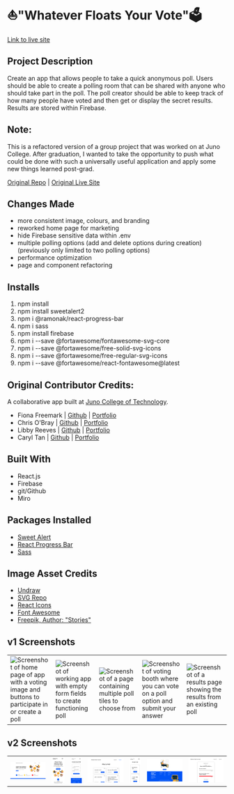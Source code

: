 # ⛵"Whatever Floats Your Vote"🗳️
[Link to live site](https://whatever-floats-your-vote-v2.netlify.app/)

## Project Description
Create an app that allows people to take a quick anonymous poll. Users should be able to create a polling room that can be shared with anyone who should take part in the poll. The poll creator should be able to keep track of how many people have voted and then get or display the secret results. Results are stored within Firebase.

## Note:
This is a refactored version of a group project that was worked on at Juno College. After graduation, I wanted to take the opportunity to push what could be done with such a universally useful application and apply some new things learned post-grad.

[Original Repo](https://github.com/Code-Conjurers/Voting-Booth) | [Original Live Site](https://whatever-floats-your-vote.netlify.app/)

## Changes Made
- more consistent image, colours, and branding
- reworked home page for marketing
- hide Firebase sensitive data within .env
- multiple polling options (add and delete options during creation) (previously only limited to two polling options)
- performance optimization
- page and component refactoring

## Installs
1. npm install
2. npm install sweetalert2
3. npm i @ramonak/react-progress-bar
4. npm i sass
5. npm install firebase
6. npm i --save @fortawesome/fontawesome-svg-core
7. npm i --save @fortawesome/free-solid-svg-icons
8. npm i --save @fortawesome/free-regular-svg-icons
9. npm i --save @fortawesome/react-fontawesome@latest

## Original Contributor Credits:
A collaborative app built at [Juno College of Technology](https://junocollege.com/).
- Fiona Freemark | [Github](https://github.com/fionafreemark) | [Portfolio](https://freemark.dev/)
- Chris O'Bray | [Github](https://github.com/nobrayn) | [Portfolio](https://nobrayn.com/)
- Libby Reeves | [Github](https://github.com/libbyreeves) | [Portfolio](https://elizabeth-reeves.ca/)
- Caryl Tan | [Github](https://github.com/caryltan) | [Portfolio](https://caryltan.com/)


## Built With 
- React.js
- Firebase
- git/Github
- Miro

## Packages Installed
- [Sweet Alert](https://sweetalert2.github.io/)
- [React Progress Bar](https://www.npmjs.com/package/@ramonak/react-progress-bar)
- [Sass](https://www.npmjs.com/package/sass)


## Image Asset Credits
- [Undraw](https://undraw.co/)
- [SVG Repo](https://www.svgrepo.com/svg/427580/approved-aproved-confirm-2)
- [React Icons](https://react-icons.github.io/react-icons/)
- [Font Awesome](https://fontawesome.com/)
- [Freepik, Author: "Stories"](https://www.freepik.com/author/stories)


## v1 Screenshots
<table>
  <tr>
     <td><img src="https://user-images.githubusercontent.com/40412421/220480959-a1ee2e75-28e7-43c8-8133-a0a44a0c6087.png" alt="Screenshot of home page of app with a voting image and buttons to participate in or create a poll" /></td>
    <td><img src="https://user-images.githubusercontent.com/40412421/220480955-003052c9-705e-4716-b706-cbf191671e1a.png" alt="Screenshot of working app with empty form fields to create functioning poll"/></td>
    <td><img src="https://user-images.githubusercontent.com/40412421/220480958-7f491d42-94cf-4872-bb86-d3bea6c63e59.png" alt="Screenshot of a page containing multiple poll tiles to choose from" /></td>
    <td><img src="https://user-images.githubusercontent.com/40412421/220480960-9c4136bf-dcf2-42a1-804d-16aac32ceb76.png" alt="Screenshot of voting booth where you can vote on a poll option and submit your answer"/></td>
    <td><img src="https://user-images.githubusercontent.com/40412421/220480962-4c3bda6b-6423-4988-9092-b1bc195e3853.png" alt="Screenshot of a results page showing the results from an existing poll"/></td>
  </tr>
</table>

## v2 Screenshots
<table>
    <td><img src="https://github.com/caryltan/Voting-Booth/blob/126085fe5f10bc70c55f0a962f23d7bf5a6d5b9f/src/assets/read-me/app-preview-home-page.png" alt="desktop view of home page" </td>
    <td><img src="https://github.com/caryltan/Voting-Booth/blob/126085fe5f10bc70c55f0a962f23d7bf5a6d5b9f/src/assets/read-me/app-preview-home-page-mobile.png" alt="mobile view of home page" </td>
    <td><img src="src/assets/read-me/app-preview-create-poll-mobile.png" alt="mobile view of the poll creation page" </td>
    <td><img src="https://github.com/caryltan/Voting-Booth/blob/126085fe5f10bc70c55f0a962f23d7bf5a6d5b9f/src/assets/read-me/app-preview-find-poll.png" alt="desktop view of find poll page" </td>
    <td><img src="https://github.com/caryltan/Voting-Booth/blob/126085fe5f10bc70c55f0a962f23d7bf5a6d5b9f/src/assets/read-me/app-preview-find-poll-mobile.png" alt="mobile view of find poll page" </td>
    <td><img src="https://github.com/caryltan/Voting-Booth/blob/126085fe5f10bc70c55f0a962f23d7bf5a6d5b9f/src/assets/read-me/app-preview-footer.png" alt="desktop view of footer" </td>
    <td><img src="https://github.com/caryltan/Voting-Booth/blob/126085fe5f10bc70c55f0a962f23d7bf5a6d5b9f/src/assets/read-me/app-preview-results.png" alt="desktop view of results page"</td>
</table>
